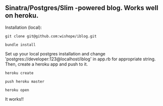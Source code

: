 Sinatra/Postgres/Slim -powered blog. Works well on heroku.
--------------------------------------------------------------------------------------------

Installation (local):

``` 
git clone git@github.com:wishope/iblog.git

bundle install
```

Set up your local postgres installation and change 'postgres://developer:123@localhost/iblog' in app.rb for appropriate string.
Then, create a heroku app and push to it.

```
heroku create

push heroku master

heroku open
```

It works!!

